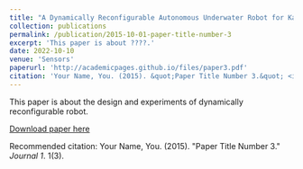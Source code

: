 ```yaml
---
title: "A Dynamically Reconfigurable Autonomous Underwater Robot for Karst Exploration: Design and Experiment"
collection: publications
permalink: /publication/2015-10-01-paper-title-number-3
excerpt: 'This paper is about ????.'
date: 2022-10-10
venue: 'Sensors'
paperurl: 'http://academicpages.github.io/files/paper3.pdf'
citation: 'Your Name, You. (2015). &quot;Paper Title Number 3.&quot; <i>Journal 1</i>. 1(3).'
---
```

This paper is about the design and experiments of dynamically reconfigurable robot.

[Download paper here](http://academicpages.github.io/files/paper3.pdf)

Recommended citation: Your Name, You. (2015). "Paper Title Number 3." <i>Journal 1</i>. 1(3).
